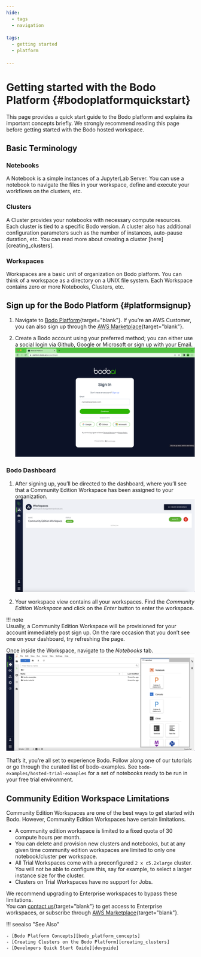 ```yaml
---
hide:
  - tags
  - navigation

tags:
  - getting started
  - platform

---
```


# Getting started with the Bodo Platform {#bodoplatformquickstart}


This page provides a quick start guide to the Bodo platform and explains its
important concepts briefly. We strongly recommend reading this page
before getting started with the Bodo hosted workspace.

## Basic Terminology

###  **Notebooks**

  A Notebook is a simple instances of a JupyterLab Server. You can use
  a notebook to navigate the files in your workspace, define and execute
  your workflows on the clusters, etc.


### **Clusters**

  A Cluster provides your notebooks with necessary compute resources.
  Each cluster is tied to a specific Bodo version. A cluster also has
  additional configuration parameters such as the number of instances,
  auto-pause duration, etc. You can read more about creating a cluster [here][creating_clusters].

### **Workspaces**

  Workspaces are a basic unit of organization on Bodo platform. You can
  think of a workspace as a directory on a UNIX file system. Each Workspace
  contains zero or more Notebooks, Clusters, etc.


##  Sign up for the Bodo Platform {#platformsignup}

1. Navigate to [Bodo Platform](https://platform.bodo.ai){target="blank"}. If
   you’re an AWS Customer, you can also sign up through the [AWS Marketplace](https://aws.amazon.com/marketplace/pp/prodview-zg6n2qyj5h74o){target="blank"}.


2. Create a Bodo account using your preferred method; you can either use a social login
   via Github, Google or Microsoft or sign up with your Email.
   ![Sign Up Page](quick_start_screenshots/signup.png#center)


### Bodo Dashboard

1. After signing up, you’ll be directed to the dashboard, where you’ll see that a Community Edition Workspace has been assigned to your organization.
   ![Workspace view](quick_start_screenshots/workspaces.png#center)

2. Your workspace view contains all your workspaces. Find the *Community Edition Workspace* and click on the *Enter* button
   to enter the workspace.

!!! note  
    Usually, a Community Edition Workspace will be provisioned for your account immediately post sign up. On the rare occasion that you don’t see one on your dashboard, try refreshing the page.


  Once inside the Workspace, navigate to the *Notebooks* tab.
   ![Notebook view](quick_start_screenshots/notebook.png#center)


That’s it, you’re all set to experience Bodo. Follow along one of our tutorials or go through the curated list of bodo-examples.
 See `bodo-examples/hosted-trial-examples` for a set of notebooks ready to be run in your free trial environment.

## Community Edition Workspace Limitations

Community Edition Workspaces are one of the best ways to get started with Bodo.
However, Community Edition Workspaces have certain limitations.

- A community edition workspace is limited to a fixed quota of 30 compute hours per month.
- You can delete and provision new clusters and notebooks, but at any given time community edition workspaces are limited to only one notebook/cluster per workspace.
- All Trial Workspaces come with a preconfigured `2 x c5.2xlarge` cluster. You will not be able to configure this, say for example, to select a larger instance size for the cluster.
- Clusters on Trial Workspaces have no support for Jobs.

We recommend upgrading to Enterprise workspaces to bypass these limitations.  
You can [contact us](https://bodo.ai/contact){target="blank"} to get access to Enterprise workspaces,
or subscribe through [AWS Marketplace](https://aws.amazon.com/marketplace/pp/prodview-zg6n2qyj5h74o){target="blank"}.

!!! seealso "See Also"

    - [Bodo Platform Concepts][bodo_platform_concepts]
    - [Creating Clusters on the Bodo Platform][creating_clusters]
    - [Developers Quick Start Guide][devguide]
